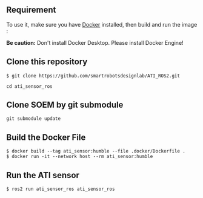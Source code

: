 ## Requirement

To use it, make sure you have [Docker](https://docs.docker.com/get-docker/) installed, then build and run the image :

**Be caution:** Don't install Docker Desktop. Please install Docker Engine!

## Clone this repository

```shell
$ git clone https://github.com/smartrobotsdesignlab/ATI_ROS2.git

cd ati_sensor_ros
```

## Clone SOEM by git submodule

`git submodule update`

## Build the Docker File

```shell
$ docker build --tag ati_sensor:humble --file .docker/Dockerfile .
$ docker run -it --network host --rm ati_sensor:humble
```

## Run the ATI sensor

```shell
$ ros2 run ati_sensor_ros ati_sensor_ros
```
